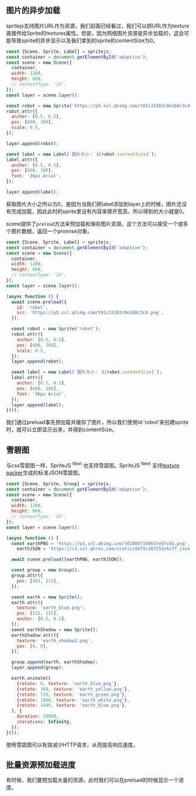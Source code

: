 ## 图片的异步加载

spritejs支持图片URL作为资源，我们前面已经看过，我们可以把URL作为texture直接传给Sprite的textures属性。但是，因为网络图片资源是异步加载的，这会可能导致sprite的异步显示以及我们拿到的sprite的contentSize为0。

```js
const {Scene, Sprite, Label} = spritejs;
const container = document.getElementById('adaptive');
const scene = new Scene({
  container,
  width: 1200,
  height: 600,
  // contextType: '2d',
});
const layer = scene.layer();

const robot = new Sprite('https://p5.ssl.qhimg.com/t01c33383c0e168c3c4.png');
robot.attr({
  anchor: [0.5, 0.5],
  pos: [600, 300],
  scale: 0.5,
});

layer.append(robot);

const label = new Label(`图片大小： ${robot.contentSize}`);
label.attr({
  anchor: [0.5, 0.5],
  pos: [600, 100],
  font: '36px Arial',
});

layer.append(label);
```

获取图片大小之所以为0，是因为当我们把label添加到layer上的时候，图片还没有完成加载，因此此时的sprite里没有内容来撑开宽高，所以得到的大小就是0。

scene提供了`preload`方法来预加载和保存图片资源。这个方法可以接受一个或多个图片数据，返回一个promise对象。

```js
const {Scene, Sprite, Label} = spritejs;
const container = document.getElementById('adaptive');
const scene = new Scene({
  container,
  width: 1200,
  height: 600,
  // contextType: '2d',
});
const layer = scene.layer();

(async function () {
  await scene.preload({
    id: 'robot',
    src: 'https://p5.ssl.qhimg.com/t01c33383c0e168c3c4.png',
  });

  const robot = new Sprite('robot');
  robot.attr({
    anchor: [0.5, 0.5],
    pos: [600, 300],
    scale: 0.5,
  });
  layer.append(robot);

  const label = new Label(`图片大小： ${robot.contentSize}`);
  label.attr({
    anchor: [0.5, 0.5],
    pos: [600, 100],
    font: '36px Arial',
  });
  layer.append(label);
}());
```

我们通过preload事先预加载并缓存了图片，所以我们使用id:'robot'来创建sprite时，就可以立即显示出来，并得到contentSize。

## 雪碧图

与css雪碧图一样，SpriteJS <sup>Next</sup> 也支持雪碧图。SpriteJS <sup>Next</sup> 支持[texture packer](https://www.codeandweb.com/texturepacker)生成的标准JSON雪碧图。

```js
const {Scene, Sprite, Group} = spritejs;
const container = document.getElementById('adaptive');
const scene = new Scene({
  container,
  width: 1200,
  height: 600,
  // contextType: '2d',
});
const layer = scene.layer();

(async function () {
  const earthPNG = 'https://p3.ssl.qhimg.com/t01806718065fe97c65.png',
    earthJSON = 'https://s3.ssl.qhres.com/static/d479c28f553c6cff.json';

  await scene.preload([earthPNG, earthJSON]);

  const group = new Group();
  group.attr({
    pos: [455, 215],
  });

  const earth = new Sprite();
  earth.attr({
    texture: 'earth_blue.png',
    pos: [115, 115],
    anchor: [0.5, 0.5],
  });
  const earthShadow = new Sprite();
  earthShadow.attr({
    texture: 'earth_shadow2.png',
    pos: [0, 0],
  });

  group.append(earth, earthShadow);
  layer.append(group);

  earth.animate([
    {rotate: 0, texture: 'earth_blue.png'},
    {rotate: 360, texture: 'earth_yellow.png'},
    {rotate: 720, texture: 'earth_green.png'},
    {rotate: 1080, texture: 'earth_white.png'},
    {rotate: 1440, texture: 'earth_blue.png'},
  ], {
    duration: 20000,
    iterations: Infinity,
  });
}());
```

使用雪碧图可以有效减少HTTP请求，从而提高响应速度。

## 批量资源预加载进度

有时候，我们要预加载大量的资源，此时我们可以在preload的时候显示一个进度。